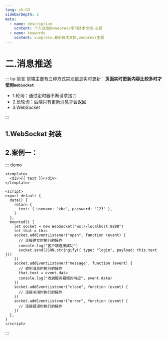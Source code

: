 ```yaml
---
lang: zh-CN
sidebarDepth: 2
meta:
  - name: description
    content: 个人总结的vuepress学习技术文档-主题
  - name: keywords
    content: vuepress,最新技术文档,vuepress主题
---
```


# 二.消息推送

::: tip 前言
前端主要有三种方式实现信息实时更新：**页面实时更新内容比较多时才使用`WebSocket`**

- 1.轮询：通过定时器不断请求接口
- 2.长轮询：后端只有更新消息才会返回
- 3.WebSocket

:::

## 1.WebSocket 封装

## 2.案例一：

::: demo

```vue
<template>
  <div>{{ text }}</div>
</template>

<script>
export default {
  data() {
    return {
      text: { usename: "zbc", password: "123" },
    }
  },
  mounted() {
    let socket = new WebSocket("ws://localhost:8888")
    let that = this
    socket.addEventListener("open", function (event) {
      // 连接建立时执行的操作
      console.log("客户端连接成功")
      socket.send(JSON.stringify({ type: "login", payload: this.text }))
    })
    socket.addEventListener("message", function (event) {
      // 收到消息时执行的操作
      that.text = event.data
      console.log("收到服务器端的响应", event.data)
    })
    socket.addEventListener("close", function (event) {
      // 连接关闭时执行的操作
    })
    socket.addEventListener("error", function (event) {
      // 连接错误时执行的操作
    })
  },
}
</script>
```

:::
